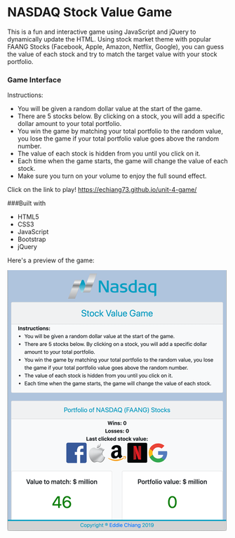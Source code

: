 # NASDAQ Stock Value Game
This is a fun and interactive game using JavaScript and jQuery to dynamically update the HTML. Using stock market theme with popular FAANG Stocks (Facebook, Apple, Amazon, Netflix, Google), you can guess the value of each stock and try to match the target value with your stock portfolio.

### Game Interface

Instructions:
* You will be given a random dollar value at the start of the game.
* There are 5 stocks below. By clicking on a stock, you will add a specific dollar amount to your total portfolio.
* You win the game by matching your total portfolio to the random value, you lose the game if your total portfolio value goes above the random number.
* The value of each stock is hidden from you until you click on it.
* Each time when the game starts, the game will change the value of each stock.
* Make sure you turn on your volume to enjoy the full sound effect.


Click on the link to play!
https://echiang73.github.io/unit-4-game/


###Built with
* HTML5
* CSS3
* JavaScript
* Bootstrap
* jQuery

Here's a preview of the game:

![](assets/images/gamepreview.gif "gif")